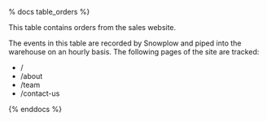 % docs table_orders %}

This table contains orders from the sales website.

The events in this table are recorded by Snowplow and piped into the warehouse on an hourly basis. The following pages of the site are tracked:
 - /
 - /about
 - /team
 - /contact-us

{% enddocs %}
